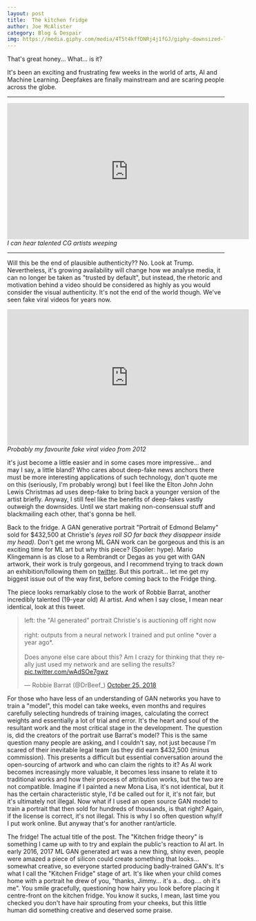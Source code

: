 ```yaml
---
layout: post
title:  The kitchen fridge
author: Joe McAlister
category: Blog & Despair
img: https://media.giphy.com/media/4T5t4kffDNRj4j1fGJ/giphy-downsized-large.gif
---
```


That's great honey... What... is it? 

It's been an exciting and frustrating few weeks in the world of arts, AI and Machine Learning. Deepfakes are finally mainstream and are scaring people across the globe.

<hr>
<iframe width="560" height="315" src="https://www.youtube.com/embed/HJcdVjkqiW8" frameborder="0" allow="accelerometer; autoplay; encrypted-media; gyroscope; picture-in-picture" allowfullscreen></iframe>
<i>I can hear talented CG artists weeping</i>
<hr>

Will this be the end of plausible authenticity?? No. Look at Trump. Nevertheless, it's growing availability will change how we analyse media, it can no longer be taken as "trusted by default", but instead, the rhetoric and motivation behind a video should be considered as highly as you would consider the visual authenticity. It's not the end of the world though. We've seen fake viral videos for years now. 

<iframe width="560" height="315" src="https://www.youtube.com/embed/pecV8i8M2J0" frameborder="0" allow="accelerometer; autoplay; encrypted-media; gyroscope; picture-in-picture" allowfullscreen></iframe>
<i>Probably my favourite fake viral video from 2012</i>

it's just become a little easier and in some cases more impressive... and may I say, a little bland? Who cares about deep-fake news anchors there must be more interesting applications of such technology, don't quote me on this (seriously, I'm probably wrong) but I feel like the Elton John John Lewis Christmas ad uses deep-fake to bring back a younger version of the artist briefly. Anyway, I still feel like the benefits of deep-fakes vastly outweigh the downsides. Until we start making non-consensual stuff and blackmailing each other, that's gonna be hell.

Back to the fridge. A GAN generative portrait "Portrait of Edmond Belamy" sold for $432,500 at Christie's *(eyes roll SO far back they disappear inside my head)*. Don't get me wrong ML GAN work can be gorgeous and this is an exciting time for ML art but why this piece? (Spoiler: hype). Mario Klingemann is as close to a Rembrandt or Degas as you get with GAN artwork, their work is truly gorgeous, and I recommend trying to track down an exhibition/following them on <a href="https://twitter.com/quasimondo">twitter</a>. But this portrait... let me get my biggest issue out of the way first, before coming back to the Fridge thing. 

The piece looks remarkably close to the work of Robbie Barrat, another incredibly talented (19-year old) AI artist. And when I say close, I mean near identical, look at this tweet. 

<blockquote class="twitter-tweet" data-lang="en"><p lang="en" dir="ltr">left: the &quot;AI generated&quot; portrait Christie&#39;s is auctioning off right now<br><br>right: outputs from a neural network I trained and put online *over a year ago*.<br><br>Does anyone else care about this? Am I crazy for thinking that they really just used my network and are selling the results? <a href="https://t.co/wAdSOe7gwz">pic.twitter.com/wAdSOe7gwz</a></p>&mdash; Robbie Barrat (@DrBeef_) <a href="https://twitter.com/DrBeef_/status/1055285640420483073?ref_src=twsrc%5Etfw">October 25, 2018</a></blockquote> <script async src="https://platform.twitter.com/widgets.js" charset="utf-8"></script> 

For those who have less of an understanding of GAN networks you have to train a "model", this model can take weeks, even months and requires carefully selecting hundreds of training images, calculating the correct weights and essentially a lot of trial and error. It's the heart and soul of the resultant work and the most critical stage in the development. The question is, did the creators of the portrait use Barrat's model? This is the same question many people are asking, and I couldn't say, not just because I'm scared of their inevitable legal team (as they did earn $432,500 (minus commission). This presents a difficult but essential conversation around the open-sourcing of artwork and who can claim the rights to it? As AI work becomes increasingly more valuable, it becomes less insane to relate it to traditional works and how their process of attribution works, but the two are not compatible. Imagine if I painted a new Mona Lisa, it's not identical, but it has the certain characteristic style, I'd be called out for it, it's not fair, but it's ultimately not illegal. Now what if I used an open source GAN model to train a portrait that then sold for hundreds of thousands, is that right? Again, if the license is correct, it's not illegal. This is why I so often question why/if I put work online. But anyway that's for another rant/article.

The fridge! The actual title of the post. The "Kitchen fridge theory" is something I came up with to try and explain the public's reaction to AI art. In early 2016, 2017 ML GAN generated art was a new thing, shiny even, people were amazed a piece of silicon could create something that looks... somewhat creative, so everyone started producing badly-trained GAN's. It's what I call the "Kitchen Fridge" stage of art. It's like when your child comes home with a portrait he drew of you, "thanks, Jimmy... it's a... dog.... oh it's me". You smile gracefully, questioning how hairy you look before placing it centre-front on the kitchen fridge. You know it sucks, I mean, last time you checked you don't have hair sprouting from your cheeks, but this little human did something creative and deserved some praise.
